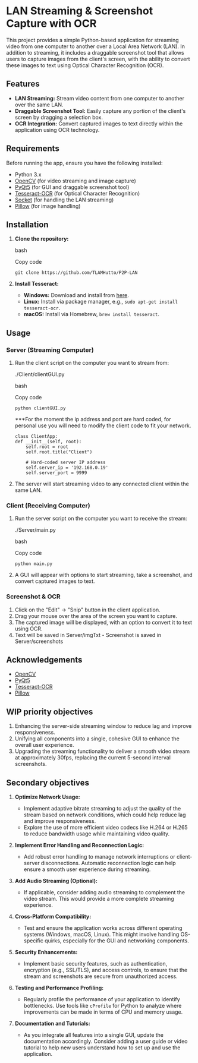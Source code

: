 # LAN Streaming & Screenshot Capture with OCR

This project provides a simple Python-based application for streaming video from one computer to another over a Local Area Network (LAN). In addition to streaming, it includes a draggable screenshot tool that allows users to capture images from the client's screen, with the ability to convert these images to text using Optical Character Recognition (OCR).

## Features

-   **LAN Streaming:** Stream video content from one computer to another over the same LAN.
-   **Draggable Screenshot Tool:** Easily capture any portion of the client's screen by dragging a selection box.
-   **OCR Integration:** Convert captured images to text directly within the application using OCR technology.

## Requirements

Before running the app, ensure you have the following installed:

-   Python 3.x
-   [OpenCV](https://opencv.org/) (for video streaming and image capture)
-   [PyQt5](https://pypi.org/project/PyQt5/) (for GUI and draggable screenshot tool)
-   [Tesseract-OCR](https://github.com/tesseract-ocr/tesseract) (for Optical Character Recognition)
-   [Socket](https://docs.python.org/3/library/socket.html) (for handling the LAN streaming)
-   [Pillow](https://python-pillow.org/) (for image handling)

## Installation

1.  **Clone the repository:**
    
    bash
    
    Copy code
    
    `git clone https://github.com/TLAMHutto/P2P-LAN`
    
    
2.  **Install Tesseract:**
    
    -   **Windows:** Download and install from [here](https://github.com/tesseract-ocr/tesseract/wiki).
    -   **Linux:** Install via package manager, e.g., `sudo apt-get install tesseract-ocr`.
    -   **macOS:** Install via Homebrew, `brew install tesseract`.

## Usage

### Server (Streaming Computer)

1.  Run the client script on the computer you want to stream from:
    
    ./Client/clientGUI.py

    bash
    
    Copy code
    
    `python clientGUI.py`

    ***For the moment the ip address and port are hard coded, for personal use you will need to modify the client code to fit your network.

    ```
    class ClientApp:
    def __init__(self, root):
        self.root = root
        self.root.title("Client")

        # Hard-coded server IP address
        self.server_ip = '192.168.0.19'
        self.server_port = 9999
    ```
    
2.  The server will start streaming video to any connected client within the same LAN.
    

### Client (Receiving Computer)

1.  Run the server script on the computer you want to receive the stream:
    
    ./Server/main.py

    bash
    
    Copy code
    
    `python main.py`
    
2.  A GUI will appear with options to start streaming, take a screenshot, and convert captured images to text.
    

### Screenshot & OCR

1.  Click on the "Edit" -> "Snip" button in the client application.
2.  Drag your mouse over the area of the screen you want to capture.
3.  The captured image will be displayed, with an option to convert it to text using OCR.
4.  Text will be saved in Server/imgTxt - Screenshot is saved in Server/screenshots

## Acknowledgements

-   [OpenCV](https://opencv.org/)
-   [PyQt5](https://pypi.org/project/PyQt5/)
-   [Tesseract-OCR](https://github.com/tesseract-ocr/tesseract)
-   [Pillow](https://python-pillow.org/)

## WIP priority objectives
1. Enhancing the server-side streaming window to reduce lag and improve responsiveness.
2. Unifying all components into a single, cohesive GUI to enhance the overall user experience.
3. Upgrading the streaming functionality to deliver a smooth video stream at approximately 30fps, replacing the current 5-second interval screenshots.

## Secondary objectives
1. **Optimize Network Usage:**
   - Implement adaptive bitrate streaming to adjust the quality of the stream based on network conditions, which could help reduce lag and improve responsiveness.
   - Explore the use of more efficient video codecs like H.264 or H.265 to reduce bandwidth usage while maintaining video quality.

2. **Implement Error Handling and Reconnection Logic:**
   - Add robust error handling to manage network interruptions or client-server disconnections. Automatic reconnection logic can help ensure a smooth user experience during streaming.

3. **Add Audio Streaming (Optional):**
   - If applicable, consider adding audio streaming to complement the video stream. This would provide a more complete streaming experience.

4. **Cross-Platform Compatibility:**
   - Test and ensure the application works across different operating systems (Windows, macOS, Linux). This might involve handling OS-specific quirks, especially for the GUI and networking components.

5. **Security Enhancements:**
   - Implement basic security features, such as authentication, encryption (e.g., SSL/TLS), and access controls, to ensure that the stream and screenshots are secure from unauthorized access.

6. **Testing and Performance Profiling:**
   - Regularly profile the performance of your application to identify bottlenecks. Use tools like `cProfile` for Python to analyze where improvements can be made in terms of CPU and memory usage.

7. **Documentation and Tutorials:**
   - As you integrate all features into a single GUI, update the documentation accordingly. Consider adding a user guide or video tutorial to help new users understand how to set up and use the application.